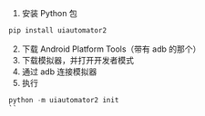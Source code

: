 1. 安装 Python 包
```python 
pip install uiautomator2
```
2. 下载 Android Platform Tools（带有 adb 的那个）
3. 下载模拟器，并打开开发者模式
4. 通过 adb 连接模拟器
5. 执行
```python 
python -m uiautomator2 init
``